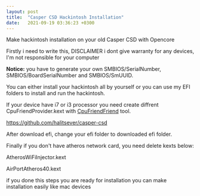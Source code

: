 ```yaml
---
layout: post
title:  "Casper CSD Hackintosh Installation"
date:   2021-09-19 03:36:23 +0300
---
```



Make hackintosh installation on your old Casper CSD with Opencore

Firstly i need to write this, DISCLAIMER i dont give warranty for any devices, I'm not responsible for your computer

<b>Notice:</b> you have to generate your own SMBIOS/SerialNumber, SMBIOS/BoardSerialNumber and SMBIOS/SmUUID.

You can either install your hackintosh all by yourself or you can use my EFI folders to install and run the hackintosh.

If your device have i7 or i3 processor you need create diffrent CpuFriendProvider.kext with <a href="https://github.com/fewtarius/CPUFriendFriend">CpuFriendFriend</a> tool.


<a href="https://github.com/halitsever/casper-csd ">https://github.com/halitsever/casper-csd </a>

After download efi, change your efi folder to downloaded efi folder.

Finally if you don't have atheros network card, you need delete kexts below:


AtherosWiFiInjector.kext

AirPortAtheros40.kext

if you done this steps you are ready for installation you can make installation easily like mac devices

